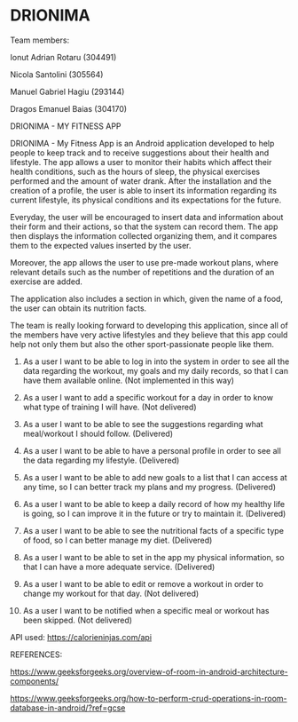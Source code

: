 # DRIONIMA

Team members:

Ionut Adrian Rotaru (304491)

Nicola Santolini (305564)

Manuel Gabriel Hagiu (293144)

Dragos Emanuel Baias (304170)


DRIONIMA - MY FITNESS APP

DRIONIMA - My Fitness App is an Android application developed to help people to keep track and to receive suggestions about their health and lifestyle.
The app allows a user to monitor their habits which affect their health conditions, such as the hours of sleep, the physical exercises performed and the amount of water drank.
After the installation and the creation of a profile, the user is able to insert its information regarding its current lifestyle, its physical conditions and its expectations for the future.

Everyday, the user will be encouraged to insert data and information about their form and their actions, so that the system can record them. The app then displays the information collected organizing them, and it compares them to the expected values inserted by the user.

Moreover, the app allows the user to use pre-made workout plans, where relevant details such as the number of repetitions and the duration of an exercise are added.

The application also includes a section in which, given the name of a food, the user can obtain its nutrition facts.

The team is really looking forward to developing this application, since all of the members have very active lifestyles and they believe that this app could help not only them but also the other sport-passionate people like them.




1. As a user I want to be able to log in into the system in order to see all the data regarding the workout, my goals and my daily records, so that I can have them available online. (Not implemented in this way)

2. As a user I want to add a specific workout for a day in order to know what type of training I will have. (Not delivered)

3. As a user I want to be able to see the suggestions regarding what meal/workout I should follow. (Delivered)

4. As a user I want to be able to have a personal profile in order to see all the data regarding my lifestyle. (Delivered)

5. As a user I want to be able to add new goals to a list that I can access at any time, so I can better track my plans and my progress. (Delivered)

6. As a user I want to be able to keep a daily record of how my healthy life is going, so I can improve it in the future or try to maintain it. (Delivered)

7. As a user I want to be able to see the nutritional facts of a specific type of food, so I can better manage my diet. (Delivered)

8. As a user I want to be able to set in the app my physical information, so that I can have a more adequate service. (Delivered)

9. As a user I want to be able to edit or remove a workout in order to change my workout for that day. (Not delivered)

10. As a user I want to be notified when a specific meal or workout has been skipped. (Not delivered)



API used: https://calorieninjas.com/api

REFERENCES:

https://www.geeksforgeeks.org/overview-of-room-in-android-architecture-components/

https://www.geeksforgeeks.org/how-to-perform-crud-operations-in-room-database-in-android/?ref=gcse




